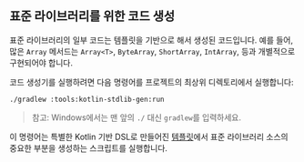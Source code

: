 ## 표준 라이브러리를 위한 코드 생성

표준 라이브러리의 일부 코드는 템플릿을 기반으로 해서 생성된 코드입니다.
예를 들어, 많은 `Array` 메서드는 `Array<T>`, `ByteArray`, `ShortArray`, `IntArray`, 등과 개별적으로 구현되어야 합니다. 

코드 생성기를 실행하려면 다음 명령어를 프로젝트의 최상위 디렉토리에서 실행합니다:

    ./gradlew :tools:kotlin-stdlib-gen:run

> 참고: Windows에서는 맨 앞의 `./` 대신 `gradlew`를 입력하세요.

이 명령어는 특별한 Kotlin 기반 DSL로 만들어진 [템플릿](src/templates)에서 표준 라이브러리 소스의 중요한 부분을 생성하는 스크립트를 실행합니다.
